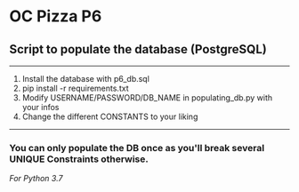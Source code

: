 # OC Pizza P6
## Script to populate the database (PostgreSQL)
***

1. Install the database with p6_db.sql
2. pip install -r requirements.txt
3. Modify USERNAME/PASSWORD/DB_NAME in populating_db.py with your infos
4. Change the different CONSTANTS to your liking

***
### You can only populate the DB once as you'll break several UNIQUE Constraints otherwise.

*For Python 3.7*
